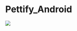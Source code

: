 # Pettify_Android



<img src=https://user-images.githubusercontent.com/66214295/113118046-bdbb3d80-9217-11eb-9810-551e259036eb.jpg>
